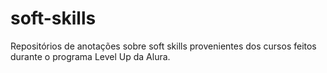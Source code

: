 # soft-skills
Repositórios de anotações sobre soft skills provenientes dos cursos feitos durante o programa Level Up da Alura.
